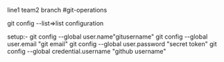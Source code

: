 line1
team2 branch
#git-operations

git config --list=>list configuration

setup:-
git config --global user.name"gitusername"
git config --global user.email "git email"
git config --global user.password "secret token"
git config --global credential.username "github username"